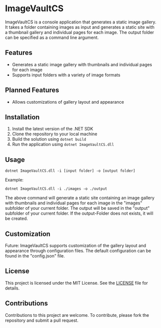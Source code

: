 ﻿# ImageVaultCS

ImageVaultCS is a console application that generates a static image gallery.
It takes a folder containing images as input and generates a static site with
a thumbnail gallery and individual pages for each image. The output folder
can be specified as a command line argument.

## Features

* Generates a static image gallery with thumbnails and individual pages for each image
* Supports input folders with a variety of image formats

## Planned Features

* Allows customizations of gallery layout and appearance

## Installation

1. Install the latest version of the .NET SDK
2. Clone the repository to your local machine
3. Build the solution using `dotnet build`
4. Run the application using `dotnet ImageVaultCS.dll`

## Usage
        
    dotnet ImageVaultCS.dll -i [input folder] -o [output folder]

Example:
     
    dotnet ImageVaultCS.dll -i ./images -o ./output

The above command will generate a static site containing an image gallery with
thumbnails and individual pages for each image in the "images" subfolder of your
current folder. The output will be saved in the "output" subfolder of your
current folder. If the output-Folder does not exists, it will be created.

## Customization

Future: ImageVaultCS supports customization of the gallery layout and appearance through
configuration files. The default configuration can be found in the "config.json" file.

## License

This project is licensed under the MIT License.
See the [LICENSE](https://chat.openai.com/LICENSE) file for details.

## Contributions

Contributions to this project are welcome.
To contribute, please fork the repository and submit a pull request.
